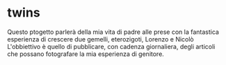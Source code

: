# twins
Questo ptogetto parlerà della mia vita di padre alle prese con la fantastica esperienza di crescere due gemelli, eterozigoti, Lorenzo e Nicolò
L'obbiettivo è quello di pubblicare, con cadenza giornaliera, degli articoli che possano fotografare la mia esperienza di genitore.
